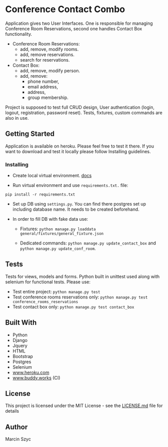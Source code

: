 # Conference Contact Combo

Application gives two User Interfaces. One is responsible for managing Conference Room Reservations, second one handles Contact Box functionality.

* Conference Room Reservations:
  * add, remove, modify rooms.
  * add, remove reservations.
  * search for reservations.
* Contact Box:
  * add, remove, modify person.
  * add, remove:
    * phone number,
    * email address,
    * address,
    * group membership.
    
Project is supposed to test full CRUD design, User authentication (login, logout, registration, password reset). Tests, fixtures, custom commands are also in use.

## Getting Started

Application is available on heroku. Please feel free to test it there. If you want to download and test it locally please follow Installing guidelines.

### Installing

* Create local virtual environment. [docs](https://docs.python.org/3/tutorial/venv.html)

* Run virtual environment and use ```requirements.txt.``` file:

```
pip install -r requirements.txt
```
* Set up DB using ```settings.py```. You can find there postgres set up including database name. It needs to be created beforehand.

* In order to fill DB with fake data use:
  * Fixtures:
  ```python manage.py loaddata general/fixtures/general_fixture.json```
  
  * Dedicated commands:
  ```python manage.py update_contact_box``` and ```python manage.py update_conf_room```.

## Tests

Tests for views, models and forms. Python built in unittest used along with selenium for functional tests.
Please use:

* Test entire project: ```python manage.py test```
* Test conference rooms reservations only: ```python manage.py test conference_rooms_reservations```
* Test contact box only: ```python manage.py test contact_box```

## Built With

* Python
* Django
* Jquery
* HTML
* Bootstrap
* Postgres
* Selenium
* www.heroku.com
* www.buddy.works (CI)

## License

This project is licensed under the MIT License - see the [LICENSE.md](LICENSE.md) file for details

## Author

Marcin Szyc
